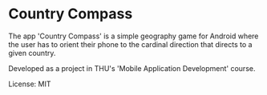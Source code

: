 # Country Compass
The app 'Country Compass' is a simple geography game for Android where the user has to orient their phone to the cardinal direction that directs to a given country.

Developed as a project in THU's 'Mobile Application Development' course.

License: MIT
